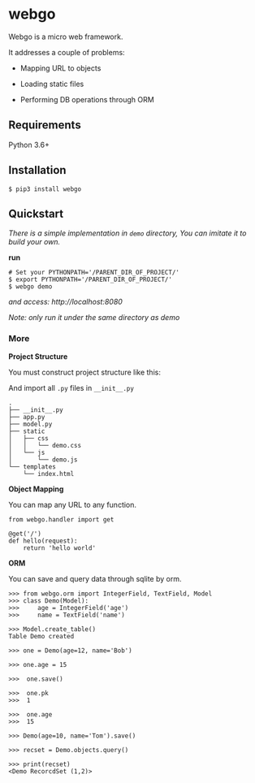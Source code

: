 # webgo

Webgo is a micro web framework.

It addresses a couple of problems:

- Mapping URL to objects

- Loading static files

- Performing DB operations through ORM 

## Requirements

Python 3.6+

## Installation

~~~
$ pip3 install webgo
~~~

## Quickstart

*There is a simple implementation in `demo` directory, You can imitate it to build your own.*

**run**

~~~
# Set your PYTHONPATH='/PARENT_DIR_OF_PROJECT/'
$ export PYTHONPATH='/PARENT_DIR_OF_PROJECT/'
$ webgo demo
~~~

*and access: http://localhost:8080*

*Note: only run it under the same directory as demo*

### More

**Project Structure**

You must construct project structure like this:

And import all `.py` files in `__init__.py`

~~~
.
├── __init__.py
├── app.py
├── model.py
├── static
│   ├── css
│   │   └── demo.css
│   └── js
│       └── demo.js
└── templates
    └── index.html
~~~

**Object Mapping**

You can map any URL to any function.

~~~
from webgo.handler import get

@get('/')
def hello(request):
    return 'hello world'
~~~

**ORM**

You can save and query data through sqlite by orm.

~~~
>>> from webgo.orm import IntegerField, TextField, Model
>>> class Demo(Model): 
>>>     age = IntegerField('age') 
>>>     name = TextField('name') 

>>> Model.create_table()                                                
Table Demo created

>>> one = Demo(age=12, name='Bob')                                          

>>> one.age = 15                                                           

>>>  one.save()                                                             

>>>  one.pk                                                                 
>>>  1

>>>  one.age                                                               
>>>  15

>>> Demo(age=10, name='Tom').save()

>>> recset = Demo.objects.query()

>>> print(recset)
<Demo RecorcdSet (1,2)>
~~~

